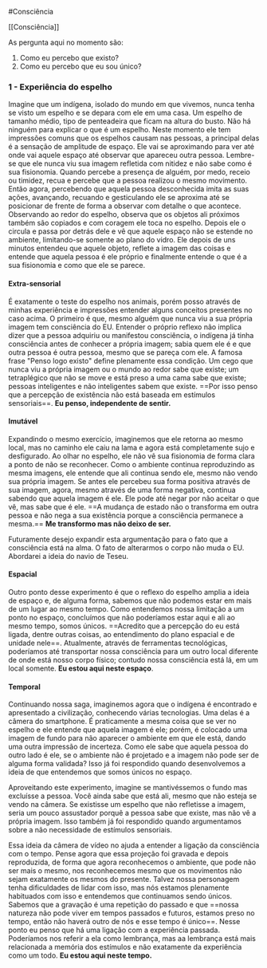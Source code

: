 #Consciência

[[Consciência]]

As pergunta aqui no momento são: 
1. Como eu percebo que existo?
2. Como eu percebo que eu sou único?

### 1 - Experiência do espelho
Imagine que um indígena, isolado do mundo em que vivemos, nunca tenha se visto um espelho e se depara com ele em uma casa. Um espelho de tamanho médio, tipo de penteadeira que ficam na altura do busto. Não há ninguém para explicar o que é um espelho. Neste momento ele tem impressões comuns que os espelhos causam nas pessoas, a principal delas é a sensação de amplitude de espaço. Ele vai se aproximando para ver até onde vai aquele espaço até observar que apareceu outra pessoa. Lembre-se que ele nunca viu sua imagem refletida com nitidez e não sabe como é sua fisionomia. Quando percebe a presença de alguém, por medo, receio ou timidez, recua e percebe que a pessoa realizou o mesmo movimento. Então agora, percebendo que aquela pessoa desconhecida imita as suas ações, avançando, recuando e gesticulando ele se aproxima até se posicionar de frente de forma a observar com detalhe o que acontece. Observando ao redor do espelho, observa que os objetos ali próximos também são copiados e com coragem ele toca no espelho. Depois ele o circula e passa por detrás dele e vê que aquele espaço não se estende no ambiente, limitando-se somente ao plano do vidro. Ele depois de uns minutos entendeu que aquele objeto, reflete a imagem das coisas e entende que aquela pessoa é ele próprio e finalmente entende o que é a sua fisionomia e como que ele se parece.
#### Extra-sensorial
É exatamente o teste do espelho nos animais, porém posso através de minhas experiência e impressões entender alguns conceitos presentes no caso acima. O primeiro é que, mesmo alguém que nunca viu a sua própria imagem tem consciência do EU. Entender o próprio reflexo não implica dizer que a pessoa adquiriu ou manifestou consciência, o indígena já tinha consciência antes de conhecer a própria imagem; sabia quem ele é e que outra pessoa é outra pessoa, mesmo que se pareça com ele. A famosa frase "Penso logo existo" define plenamente essa condição. Um cego que nunca viu a própria imagem ou o mundo ao redor sabe que existe; um tetraplégico que não se move e está preso a uma cama sabe que existe; pessoas inteligentes e não inteligentes sabem que existe. ==Por isso penso que a percepção de existência não está baseada em estímulos sensoriais==. **Eu penso, independente de sentir.**

#### Imutável
Expandindo o mesmo exercício, imaginemos que ele retorna ao mesmo local, mas no caminho ele caiu na lama e agora está completamente sujo e desfigurado. Ao olhar no espelho, ele não vê sua fisionomia de forma clara a ponto de não se reconhecer. Como o ambiente continua reproduzindo as mesma imagens, ele entende que ali continua sendo ele, mesmo não vendo sua própria imagem. Se antes ele percebeu sua forma positiva através de sua imagem, agora, mesmo através de uma forma negativa, continua sabendo que aquela imagem é ele. Ele pode até negar por não aceitar o que vê, mas sabe que é ele. ==A mudança de estado não o transforma em outra pessoa e não nega a sua existência porque a consciência permanece a mesma.== **Me transformo mas não deixo de ser.**

Futuramente desejo expandir esta argumentação para o fato que a consciência está na alma. O fato de alterarmos o corpo não muda o EU. Abordarei a ideia do navio de Teseu.

#### Espacial
Outro ponto desse experimento é que o reflexo do espelho amplia a ideia de espaço e, de alguma forma, sabemos que não podemos estar em mais de um lugar ao mesmo tempo. Como entendemos nossa limitação a um ponto no espaço, concluímos que não poderíamos estar aqui e ali ao mesmo tempo, somos únicos. ==Acredito que a percepção do eu está ligada, dentre outras coisas, ao entendimento do plano espacial e de unidade nele==. Atualmente, através de ferramentas tecnológicas, poderíamos até transportar nossa consciência para um outro local diferente de onde está nosso corpo físico; contudo nossa consciência está lá, em um local somente. **Eu estou aqui neste espaço**.

#### Temporal
Continuando nossa saga, imaginemos agora que o indígena é encontrado e apresentado a civilização, conhecendo várias tecnologias. Uma delas é a câmera do smartphone. É praticamente a mesma coisa que se ver no espelho e ele entende que aquela imagem é ele; porém, é colocado uma imagem de fundo para não aparecer o ambiente em que ele está, dando uma outra impressão de incerteza. Como ele sabe que aquela pessoa do outro lado é ele, se o ambiente não é projetado e a imagem não pode ser de alguma forma validada? Isso já foi respondido quando desenvolvemos a ideia de que entendemos que somos únicos no espaço. 

Aproveitando este experimento, imagine se mantivéssemos o fundo mas excluísse a pessoa. Você ainda sabe que está ali, mesmo que não esteja se vendo na câmera. Se existisse um espelho que não refletisse a imagem, seria um pouco assustador porquê a pessoa sabe que existe, mas não vê a própria imagem. Isso também já foi respondido quando argumentamos sobre a não necessidade de estímulos sensoriais. 

Essa ideia da câmera de vídeo no ajuda a entender a ligação da consciência com o tempo. Pense agora que essa projeção foi gravada e depois reproduzida, de forma que agora reconhecemos o ambiente, que pode não ser mais o mesmo, nos reconhecemos mesmo que os movimentos não sejam exatamente os mesmos do presente. Talvez nossa personagem tenha dificuldades de lidar com isso, mas nós estamos plenamente habituados com isso e entendemos que continuamos sendo únicos. Sabemos que a gravação é uma repetição do passado e que ==nossa natureza não pode viver em tempos passados e futuros, estamos preso no tempo, então não haverá outro de nós e esse tempo é único==. Nesse ponto eu penso que há uma ligação com a experiência passada. Poderíamos nos referir a ela como lembrança, mas aa lembrança está mais relacionada a memória dos estímulos e não exatamente da experiência como um todo. **Eu estou aqui neste tempo.**
